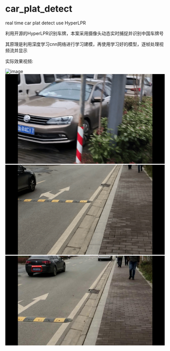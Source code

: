 # car_plat_detect
real time car plat detect use HyperLPR

利用开源的HyperLPR识别车牌，本案采用摄像头动态实时捕捉并识别中国车牌号

其原理是利用深度学习cnn网络进行学习建模，再使用学习好的模型，逐帧处理视频流并显示


实际效果视频:

![image](https://github.com/cliffzwj/car_plat_detect/blob/master/demo/demo1.gif?raw=true)
![image](https://github.com/cliffzwj/car_plat_detect/blob/master/demo/demo2.gif?raw=true)
![image](https://github.com/cliffzwj/car_plat_detect/blob/master/demo/movecar.gif?raw=true)
![image](https://github.com/cliffzwj/car_plat_detect/blob/master/demo/scrap_movecar.jpg?raw=true)
